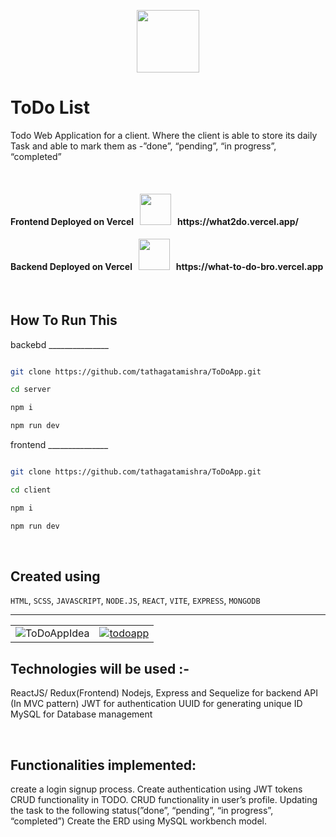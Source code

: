 <p align="center"> <img src="https://media.giphy.com/media/h7dhQrvBNvEHcbk82k/giphy.gif" height="100"> </p>

# ToDo List
Todo Web Application for a client. Where the client is able to store its daily Task and able to mark them as  -”done”, “pending”, “in progress”, “completed”

<br>
<h4 align="left">
  Frontend Deployed on Vercel &#160; <img src="https://media.giphy.com/media/FbUuPsOW3oOCdAHexF/giphy.gif" width="50"> &#160; https://what2do.vercel.app/
</h4>
<h4 align="left">
  Backend Deployed on Vercel &#160; <img src="https://media.giphy.com/media/FbUuPsOW3oOCdAHexF/giphy.gif" width="50"> &#160; https://what-to-do-bro.vercel.app
</h4>
<br>

## How To Run This

backebd _______________
```bash

git clone https://github.com/tathagatamishra/ToDoApp.git

cd server

npm i

npm run dev

```

frontend _______________
```bash

git clone https://github.com/tathagatamishra/ToDoApp.git

cd client

npm i

npm run dev

```

<br>

## Created using 

`HTML`, `SCSS`, `JAVASCRIPT`, `NODE.JS`, `REACT`, `VITE`, `EXPRESS`, `MONGODB`

---

| | |
| :--: | :--: |
| ![ToDoAppIdea](https://user-images.githubusercontent.com/114053180/233916916-2d146281-1cf3-4de6-b731-eb3187720f59.jpg) | [![todoapp](https://user-images.githubusercontent.com/114053180/233909530-897d797a-27db-42cf-a3c4-c02ab7df390a.png)](https://what2dobro.netlify.app/) 

## Technologies will be used :-

ReactJS/ Redux(Frontend)
Nodejs, Express and Sequelize for backend API (In MVC pattern)
JWT for authentication
UUID for generating unique ID
MySQL for Database management
 
<br>


## Functionalities implemented:

create a login signup process.
Create authentication using JWT tokens
CRUD functionality in TODO.
CRUD functionality in user’s profile.
Updating the task to the following status(”done”, “pending”, “in progress”, “completed”)
Create the ERD using MySQL workbench model.
